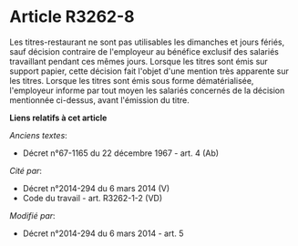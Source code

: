 # Article R3262-8

Les titres-restaurant ne sont pas utilisables les dimanches et jours fériés, sauf décision contraire de l'employeur au
bénéfice exclusif des salariés travaillant pendant ces mêmes jours. Lorsque les titres sont émis sur support papier, cette
décision fait l'objet d'une mention très apparente sur les titres. Lorsque les titres sont émis sous forme dématérialisée,
l'employeur informe par tout moyen les salariés concernés de la décision mentionnée ci-dessus, avant l'émission du titre.

**Liens relatifs à cet article**

_Anciens textes_:

  - Décret n°67-1165 du 22 décembre 1967 - art. 4 (Ab)

_Cité par_:

  - Décret n°2014-294 du 6 mars 2014 (V)
  - Code du travail - art. R3262-1-2 (VD)

_Modifié par_:

  - Décret n°2014-294 du 6 mars 2014 - art. 5
